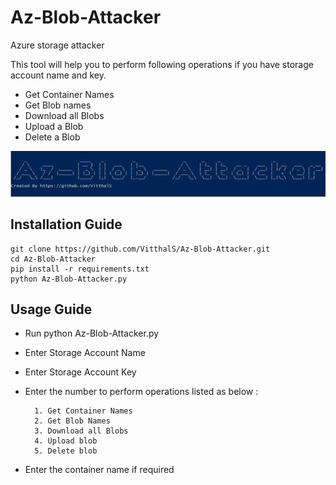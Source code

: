 # Az-Blob-Attacker

Azure storage attacker

This tool will help you to perform following operations if you have storage account name and key.

- Get Container Names
- Get Blob names
- Download all Blobs
- Upload a Blob
- Delete a Blob

![logo](https://raw.githubusercontent.com/VitthalS/Az-Blob-Attacker/main/logo.png)

## Installation Guide

    git clone https://github.com/VitthalS/Az-Blob-Attacker.git
    cd Az-Blob-Attacker
    pip install -r requirements.txt
    python Az-Blob-Attacker.py

## Usage Guide

- Run python Az-Blob-Attacker.py
- Enter Storage Account Name
- Enter Storage Account Key
- Enter the number to perform operations listed as below :

        1. Get Container Names
        2. Get Blob Names
        3. Download all Blobs
        4. Upload blob
        5. Delete blob
- Enter the container name if required
